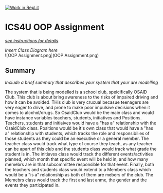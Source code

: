 [![Work in Repl.it](https://classroom.github.com/assets/work-in-replit-14baed9a392b3a25080506f3b7b6d57f295ec2978f6f33ec97e36a161684cbe9.svg)](https://classroom.github.com/online_ide?assignment_repo_id=3854615&assignment_repo_type=AssignmentRepo)
# ICS4U OOP Assignment

[*see instructions for details*](Instructions.md)

*Insert Class Diagram here*  
![OOP Assignment.png](OOP Assignment.png)


## Summary
*Include a brief summary that describes your system that your are modelling*

The system that is being modelled is a school club, speicifically OSAID Club. This club is about bring awareness to the risks of impaired driving and how it can be avoided. THis club is very crucual becasue teenagers are very eager to drive, and prone to make poor impulsive decisions when it comes to alcohol/drugs. So OsaidClub would be the main class and would have instance variables teachers, students, initiatives and Positions. Teachers, students and initiaives would have a  "has a" relationship with the OsaidClub class. Positions would be it's own class that would have a "has a" relationship with students, which tracks the role and responsibilies of those students as they could be an executive or a general member. The teacher class would track what type of course they teach, as any teacher can be apart of this club and the students class would track what grade the student is in. The initiaves class would track the different events/activities planned, which month that specific event will be held in, and how many memebrs are in that subcommittee responsible for that event. Finally, both the teachers and students class would extend to a Members class which would be a "is a" relationship as both of them are mebers of the club. The Memebrs class would track the first and last anme, the gender and the events they participated in. 